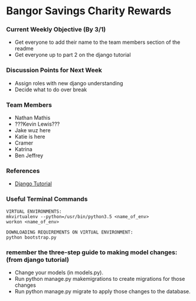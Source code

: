 # Bangor Savings Charity Rewards


### Current Weekly Objective (By 3/1)
- Get everyone to add their name to the team members section of the readme
- Get everyone up to part 2 on the django tutorial


### Discussion Points for Next Week
- Assign roles with new django understanding
- Decide what to do over break


### Team Members
- Nathan Mathis
- ???Kevin Lewis???
- Jake wuz here
- Katie is here
- Cramer
- Katrina
- Ben Jeffrey

### References
- [Django Tutorial](https://docs.djangoproject.com/en/1.10/intro/tutorial01/)


### Useful Terminal Commands
```
VIRTUAL ENVIRONMENTS:
mkvirtualenv --python=/usr/bin/python3.5 <name_of_env>
workon <name_of_env>

DOWNLOADING REQUIREMENTS ON VIRTUAL ENVIRONMENT:
python bootstrap.py
``` 

### remember the three-step guide to making model changes: (from django tutorial)
- Change your models (in models.py).
- Run python manage.py makemigrations to create migrations for those changes
- Run python manage.py migrate to apply those changes to the database.
